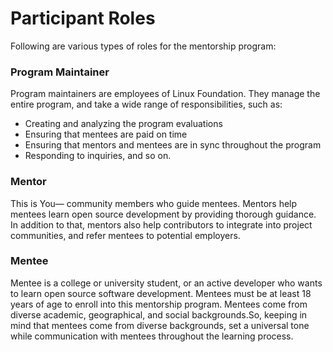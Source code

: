 # Participant Roles

Following are various types of roles for the mentorship program:

### **Program Maintainer**

Program maintainers are employees of Linux Foundation. They manage the entire program, and take a wide range of responsibilities, such as:

* Creating and analyzing the program evaluations
* Ensuring that mentees are paid on time
* Ensuring that mentors and mentees are in sync throughout the program
* Responding to inquiries, and so on.

### **Mentor**

This is You— community members who guide mentees. Mentors help mentees learn open source development by providing thorough guidance. In addition to that, mentors also help contributors to integrate into project communities, and refer mentees to potential employers.

### **Mentee**

Mentee is a college or university student, or an active developer who wants to learn open source software development. Mentees must be at least 18 years of age to enroll into this mentorship program. Mentees come from diverse academic, geographical, and social backgrounds.So, keeping in mind that mentees come from diverse backgrounds, set a universal tone while communication with mentees throughout the learning process.  


